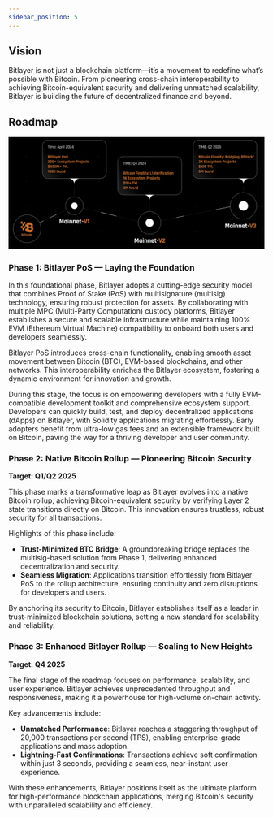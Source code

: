 ```yaml
---
sidebar_position: 5
---
```


## **Vision**

Bitlayer is not just a blockchain platform—it’s a movement to redefine what’s possible with Bitcoin. From pioneering cross-chain interoperability to achieving Bitcoin-equivalent security and delivering unmatched scalability, Bitlayer is building the future of decentralized finance and beyond.

## Roadmap

![Roadmap](/img/Introduction/roadmap3.png)

### **Phase 1: Bitlayer PoS — Laying the Foundation**

In this foundational phase, Bitlayer adopts a cutting-edge security model that combines Proof of Stake (PoS) with multisignature (multisig) technology, ensuring robust protection for assets. By collaborating with multiple MPC (Multi-Party Computation) custody platforms, Bitlayer establishes a secure and scalable infrastructure while maintaining 100% EVM (Ethereum Virtual Machine) compatibility to onboard both users and developers seamlessly.  

Bitlayer PoS introduces cross-chain functionality, enabling smooth asset movement between Bitcoin (BTC), EVM-based blockchains, and other networks. This interoperability enriches the Bitlayer ecosystem, fostering a dynamic environment for innovation and growth.  

During this stage, the focus is on empowering developers with a fully EVM-compatible development toolkit and comprehensive ecosystem support. Developers can quickly build, test, and deploy decentralized applications (dApps) on Bitlayer, with Solidity applications migrating effortlessly. Early adopters benefit from ultra-low gas fees and an extensible framework built on Bitcoin, paving the way for a thriving developer and user community.

### **Phase 2: Native Bitcoin Rollup — Pioneering Bitcoin Security**

**Target: Q1/Q2 2025**

This phase marks a transformative leap as Bitlayer evolves into a native Bitcoin rollup, achieving Bitcoin-equivalent security by verifying Layer 2 state transitions directly on Bitcoin. This innovation ensures trustless, robust security for all transactions.

Highlights of this phase include:

- **Trust-Minimized BTC Bridge**: A groundbreaking bridge replaces the multisig-based solution from Phase 1, delivering enhanced decentralization and security.
- **Seamless Migration**: Applications transition effortlessly from Bitlayer PoS to the rollup architecture, ensuring continuity and zero disruptions for developers and users.

By anchoring its security to Bitcoin, Bitlayer establishes itself as a leader in trust-minimized blockchain solutions, setting a new standard for scalability and reliability.

### **Phase 3: Enhanced Bitlayer Rollup — Scaling to New Heights**

**Target: Q4 2025**

The final stage of the roadmap focuses on performance, scalability, and user experience. Bitlayer achieves unprecedented throughput and responsiveness, making it a powerhouse for high-volume on-chain activity.

Key advancements include:

- **Unmatched Performance**: Bitlayer reaches a staggering throughput of 20,000 transactions per second (TPS), enabling enterprise-grade applications and mass adoption.
- **Lightning-Fast Confirmations**: Transactions achieve soft confirmation within just 3 seconds, providing a seamless, near-instant user experience.

With these enhancements, Bitlayer positions itself as the ultimate platform for high-performance blockchain applications, merging Bitcoin's security with unparalleled scalability and efficiency.
